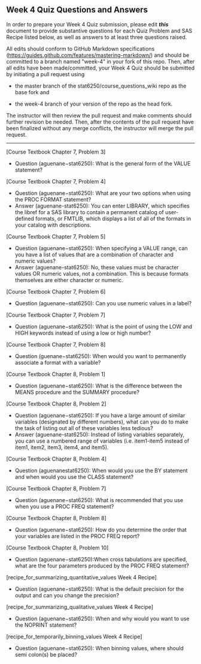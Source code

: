 ## Week 4 Quiz Questions and Answers

In order to prepare your Week 4 Quiz submission, please edit ***this*** document to provide substantive questions for each Quiz Problem and SAS Recipe listed below, as well as answers to at least three questions raised.

All edits should conform to GitHub Markdown specifications (https://guides.github.com/features/mastering-markdown/) and should be committed to a branch named "week-4" in your fork of this repo. Then, after all edits have been made/committed, your Week 4 Quiz should be submitted by initiating a pull request using

- the master branch of the stat6250/course_questions_wiki repo as the base fork and

- the week-4 branch of your version of the repo as the head fork.

The instructor will then review the pull request and make comments should further revision be needed. Then, after the contents of the pull request have been finalized without any merge conflicts, the instructor will merge the pull request.

********************************************************************************



[Course Textbook Chapter 7, Problem 3]
- Question (aguenane−stat6250): What is the general form of the VALUE statement?



[Course Textbook Chapter 7, Problem 4]
- Question (aguenane−stat6250): What are your two options when using the PROC FORMAT statement?
- Answer (aguenane-stat6250): You can enter LIBRARY, which specifies the libref for a SAS library to contain a permanent catalog of user-defined formats, or FMTLIB, which displays a list of all of the formats in your catalog with descriptions.



[Course Textbook Chapter 7, Problem 5]
- Question (aguenane−stat6250): When specifying a VALUE range, can you have a list of values that are a combination of character and numeric values?
- Answer (aguenane-stat6250): No, these values must be character values OR numeric values, not a combination. This is because formats themselves are either character or numeric.



[Course Textbook Chapter 7, Problem 6]
- Question (aguenane−stat6250): Can you use numeric values in a label?



[Course Textbook Chapter 7, Problem 7]
- Question (aguenane−stat6250): What is the point of using the LOW and HIGH keywords instead of using a low or high number?



[Course Textbook Chapter 7, Problem 8]
- Question (guenane−stat6250): When would you want to permanently associate a format with a variable?



[Course Textbook Chapter 8, Problem 1]
- Question (aguenane−stat6250): What is the difference between the MEANS procedure and the SUMMARY procedure?



[Course Textbook Chapter 8, Problem 2]
- Question (aguenane−stat6250): If you have a large amount of similar variables (designated by different numbers), what can you do to make the task of listing out all of these variables less tedious?
- Answer (aguenane-stat6250): Instead of listing variables separately, you can use a numbered range of variables (i.e. item1-item5 instead of item1, item2, item3, item4, and item5).



[Course Textbook Chapter 8, Problem 4]
- Question (aguenanestat6250): When would you use the BY statement and when would you use the CLASS statement?



[Course Textbook Chapter 8, Problem 7]
- Question (aguenane−stat6250): What is recommended that you use when you use a PROC FREQ statement?



[Course Textbook Chapter 8, Problem 8]
- Question (aguenane−stat6250): How do you determine the order that your variables are listed in the PROC FREQ report?



[Course Textbook Chapter 8, Problem 10]
- Question (aguenane−stat6250):When cross tabulations are specified, what are the four parameters produced by the PROC FREQ statement?



[recipe_for_summarizing_quantitative_values Week 4 Recipe]
- Question (aguenane−stat6250): What is the default precision for the output and can you change the precision?



[recipe_for_summarizing_qualitative_values Week 4 Recipe]
- Question (aguenane−stat6250): When and why would you want to use the NOPRINT statement?



[recipe_for_temporarily_binning_values Week 4 Recipe]
- Question (aguenane−stat6250): When binning values, where should semi colon(s) be placed? 


